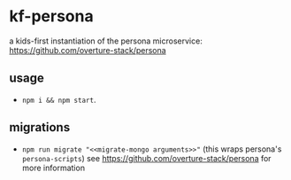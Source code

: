 # kf-persona

a kids-first instantiation of the persona microservice: https://github.com/overture-stack/persona

## usage

- `npm i && npm start`.

## migrations

- `npm run migrate "<<migrate-mongo arguments>>"` (this wraps persona's `persona-scripts`) see https://github.com/overture-stack/persona for more information
